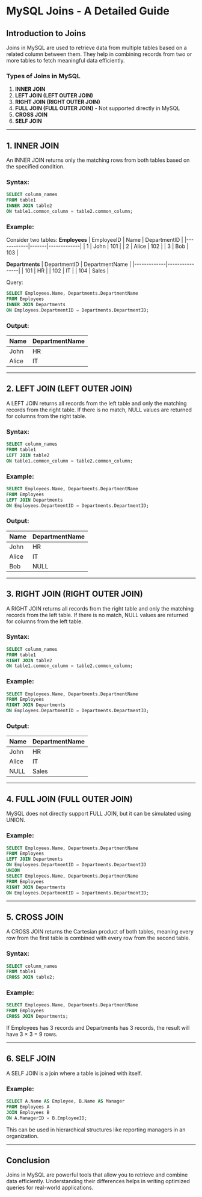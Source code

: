 # MySQL Joins - A Detailed Guide

## Introduction to Joins
Joins in MySQL are used to retrieve data from multiple tables based on a related column between them. They help in combining records from two or more tables to fetch meaningful data efficiently.

### Types of Joins in MySQL
1. **INNER JOIN**
2. **LEFT JOIN (LEFT OUTER JOIN)**
3. **RIGHT JOIN (RIGHT OUTER JOIN)**
4. **FULL JOIN (FULL OUTER JOIN)** - Not supported directly in MySQL
5. **CROSS JOIN**
6. **SELF JOIN**

---
## 1. INNER JOIN
An INNER JOIN returns only the matching rows from both tables based on the specified condition.

### Syntax:
```sql
SELECT column_names
FROM table1
INNER JOIN table2
ON table1.common_column = table2.common_column;
```

### Example:
Consider two tables:
**Employees**
| EmployeeID | Name  | DepartmentID |
|------------|-------|-------------|
| 1          | John  | 101         |
| 2          | Alice | 102         |
| 3          | Bob   | 103         |

**Departments**
| DepartmentID | DepartmentName |
|-------------|----------------|
| 101         | HR            |
| 102         | IT            |
| 104         | Sales         |

Query:
```sql
SELECT Employees.Name, Departments.DepartmentName
FROM Employees
INNER JOIN Departments
ON Employees.DepartmentID = Departments.DepartmentID;
```

### Output:
| Name  | DepartmentName |
|-------|---------------|
| John  | HR            |
| Alice | IT            |

---
## 2. LEFT JOIN (LEFT OUTER JOIN)
A LEFT JOIN returns all records from the left table and only the matching records from the right table. If there is no match, NULL values are returned for columns from the right table.

### Syntax:
```sql
SELECT column_names
FROM table1
LEFT JOIN table2
ON table1.common_column = table2.common_column;
```

### Example:
```sql
SELECT Employees.Name, Departments.DepartmentName
FROM Employees
LEFT JOIN Departments
ON Employees.DepartmentID = Departments.DepartmentID;
```

### Output:
| Name  | DepartmentName |
|-------|---------------|
| John  | HR            |
| Alice | IT            |
| Bob   | NULL         |

---
## 3. RIGHT JOIN (RIGHT OUTER JOIN)
A RIGHT JOIN returns all records from the right table and only the matching records from the left table. If there is no match, NULL values are returned for columns from the left table.

### Syntax:
```sql
SELECT column_names
FROM table1
RIGHT JOIN table2
ON table1.common_column = table2.common_column;
```

### Example:
```sql
SELECT Employees.Name, Departments.DepartmentName
FROM Employees
RIGHT JOIN Departments
ON Employees.DepartmentID = Departments.DepartmentID;
```

### Output:
| Name  | DepartmentName |
|-------|---------------|
| John  | HR            |
| Alice | IT            |
| NULL  | Sales         |

---
## 4. FULL JOIN (FULL OUTER JOIN)
MySQL does not directly support FULL JOIN, but it can be simulated using UNION.

### Example:
```sql
SELECT Employees.Name, Departments.DepartmentName
FROM Employees
LEFT JOIN Departments
ON Employees.DepartmentID = Departments.DepartmentID
UNION
SELECT Employees.Name, Departments.DepartmentName
FROM Employees
RIGHT JOIN Departments
ON Employees.DepartmentID = Departments.DepartmentID;
```

---
## 5. CROSS JOIN
A CROSS JOIN returns the Cartesian product of both tables, meaning every row from the first table is combined with every row from the second table.

### Syntax:
```sql
SELECT column_names
FROM table1
CROSS JOIN table2;
```

### Example:
```sql
SELECT Employees.Name, Departments.DepartmentName
FROM Employees
CROSS JOIN Departments;
```

If Employees has 3 records and Departments has 3 records, the result will have 3 × 3 = 9 rows.

---
## 6. SELF JOIN
A SELF JOIN is a join where a table is joined with itself.

### Example:
```sql
SELECT A.Name AS Employee, B.Name AS Manager
FROM Employees A
JOIN Employees B
ON A.ManagerID = B.EmployeeID;
```
This can be used in hierarchical structures like reporting managers in an organization.

---
## Conclusion
Joins in MySQL are powerful tools that allow you to retrieve and combine data efficiently. Understanding their differences helps in writing optimized queries for real-world applications.

